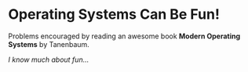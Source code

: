 # Operating Systems Can Be Fun!

Problems encouraged by reading an awesome book **Modern Operating Systems** by Tanenbaum.

*I know much about fun...*
